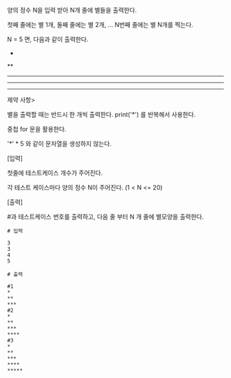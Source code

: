 양의 정수 N을 입력 받아 N개 줄에 별들을 출력한다.

첫째 줄에는 별 1개, 둘째 줄에는 별 2개, ... N번째 줄에는 별 N개를 찍는다.

N = 5 면, 다음과 같이 출력한다.

*
**
***
****
*****

제약 사항>

별을 출력할 때는 반드시 한 개씩 출력한다. print('*') 를 반복해서 사용한다.

중첩 for 문을 활용한다.

'*' * 5 와 같이 문자열을 생성하지 않는다.

[입력]

첫줄에 테스트케이스 개수가 주어진다.

각 테스트 케이스마다 양의 정수 N이 주어진다. (1 < N <= 20)

[출력]

#과 테스트케이스 번호를 출력하고, 다음 줄 부터 N 개 줄에 별모양을 출력한다.

```
# 입력

3
3
4
5
```

```
# 출력

#1
*
**
***
#2
*
**
***
****
#3
*
**
***
****
*****
```
